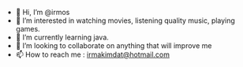 - 👋 Hi, I’m @irmos
- 👀 I’m interested in watching movies, listening quality music, playing games. 
- 🌱 I’m currently learning java.
- 💞️ I’m looking to collaborate on anything that will improve me
- 📫 How to reach me : irmakimdat@hotmail.com 

<!---
irmos/irmos is a ✨ special ✨ repository because its `README.md` (this file) appears on your GitHub profile.
You can click the Preview link to take a look at your changes.
--->
